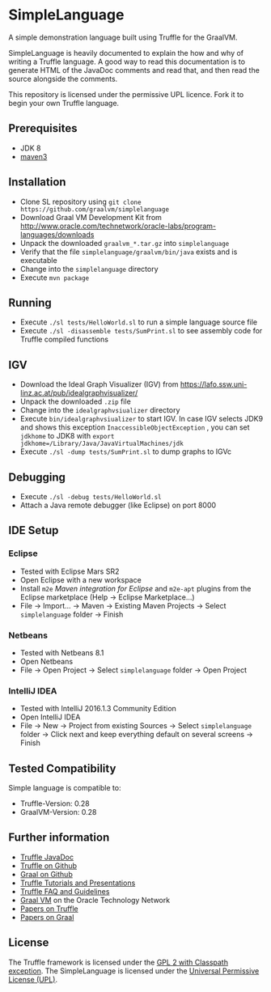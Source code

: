 # SimpleLanguage

A simple demonstration language built using Truffle for the GraalVM.

SimpleLanguage is heavily documented to explain the how and why of writing a
Truffle language. A good way to read this documentation is to generate HTML of
the JavaDoc comments and read that, and then read the source alongside the
comments.

This repository is licensed under the permissive UPL licence. Fork it to begin
your own Truffle language.

## Prerequisites
* JDK 8
* [maven3](https://maven.apache.org/download.cgi)

## Installation

* Clone SL repository using
  `git clone https://github.com/graalvm/simplelanguage`
* Download Graal VM Development Kit from
  http://www.oracle.com/technetwork/oracle-labs/program-languages/downloads
* Unpack the downloaded `graalvm_*.tar.gz` into `simplelanguage`
* Verify that the file `simplelanguage/graalvm/bin/java` exists and is executable
* Change into the `simplelanguage` directory
* Execute `mvn package`

## Running

* Execute `./sl tests/HelloWorld.sl` to run a simple language source file
* Execute `./sl -disassemble tests/SumPrint.sl` to see assembly code for Truffle compiled functions

## IGV

* Download the Ideal Graph Visualizer (IGV) from
  https://lafo.ssw.uni-linz.ac.at/pub/idealgraphvisualizer/
* Unpack the downloaded `.zip` file
* Change into the `idealgraphvsiualizer` directory
* Execute `bin/idealgraphvsiualizer` to start IGV. In case IGV selects JDK9 and shows this exception `InaccessibleObjectException` , you can set `jdkhome` to JDK8 with
`export jdkhome=/Library/Java/JavaVirtualMachines/jdk`
* Execute `./sl -dump tests/SumPrint.sl` to dump graphs to IGVc

## Debugging

* Execute `./sl -debug tests/HelloWorld.sl`
* Attach a Java remote debugger (like Eclipse) on port 8000

## IDE Setup

### Eclipse
* Tested with Eclipse Mars SR2
* Open Eclipse with a new workspace
* Install `m2e` *Maven integration for Eclipse* and `m2e-apt` plugins from the Eclipse marketplace (Help -> Eclipse Marketplace...)
* File -> Import... -> Maven -> Existing Maven Projects -> Select `simplelanguage` folder -> Finish

### Netbeans
* Tested with Netbeans 8.1
* Open Netbeans
* File -> Open Project -> Select `simplelanguage` folder -> Open Project

### IntelliJ IDEA
* Tested with IntelliJ 2016.1.3 Community Edition
* Open IntelliJ IDEA
* File -> New -> Project from existing Sources -> Select `simplelanguage` folder -> Click next and keep everything default on several screens -> Finish

## Tested Compatibility

Simple language is compatible to:

* Truffle-Version: 0.28
* GraalVM-Version: 0.28


## Further information

* [Truffle JavaDoc](http://lafo.ssw.uni-linz.ac.at/javadoc/truffle/latest/)
* [Truffle on Github](http://github.com/graalvm/truffle)
* [Graal on Github](http://github.com/graalvm/graal-core)
* [Truffle Tutorials and Presentations](https://wiki.openjdk.java.net/display/Graal/Publications+and+Presentations)
* [Truffle FAQ and Guidelines](https://wiki.openjdk.java.net/display/Graal/Truffle+FAQ+and+Guidelines)
* [Graal VM]( http://www.oracle.com/technetwork/oracle-labs/program-languages/overview) on the Oracle Technology Network
* [Papers on Truffle](http://ssw.jku.at/Research/Projects/JVM/Truffle.html)
* [Papers on Graal](http://ssw.jku.at/Research/Projects/JVM/Graal.html)

## License

The Truffle framework is licensed under the [GPL 2 with Classpath exception](http://openjdk.java.net/legal/gplv2+ce.html).
The SimpleLanguage is licensed under the [Universal Permissive License (UPL)](http://opensource.org/licenses/UPL).
